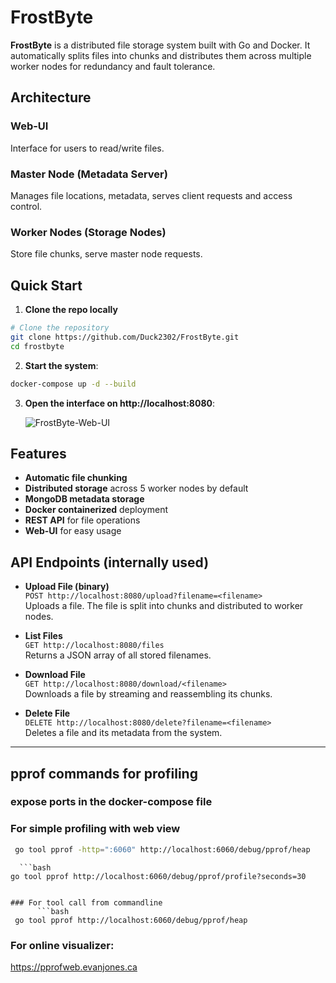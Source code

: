 # FrostByte

**FrostByte** is a distributed file storage system built with Go and Docker. It automatically splits files into chunks and distributes them across multiple worker nodes for redundancy and fault tolerance.

## Architecture

### Web-UI
Interface for users to read/write files.

### Master Node (Metadata Server)
Manages file locations, metadata, serves client requests and access control.

### Worker Nodes (Storage Nodes)
Store file chunks, serve master node requests.
## Quick Start

1. **Clone the repo locally**
```bash
# Clone the repository
git clone https://github.com/Duck2302/FrostByte.git
cd frostbyte

```


2. **Start the system**:
```bash
docker-compose up -d --build
```

3. **Open the interface on http://localhost:8080**:

   ![FrostByte-Web-UI](./images/Web-UI-FrostByte.gif)



## Features

- **Automatic file chunking**
- **Distributed storage** across 5 worker nodes by default
- **MongoDB metadata storage**
- **Docker containerized** deployment
- **REST API** for file operations
- **Web-UI** for easy usage



## API Endpoints (internally used)

- **Upload File (binary)**  
  `POST http://localhost:8080/upload?filename=<filename>`  
  Uploads a file. The file is split into chunks and distributed to worker nodes.

- **List Files**  
  `GET http://localhost:8080/files`  
  Returns a JSON array of all stored filenames.

- **Download File**  
  `GET http://localhost:8080/download/<filename>`  
  Downloads a file by streaming and reassembling its chunks.

- **Delete File**  
  `DELETE http://localhost:8080/delete?filename=<filename>`  
  Deletes a file and its metadata from the system.

---


## pprof commands for profiling

   ### expose ports in the docker-compose file

   ### For simple profiling with web view
   ```bash
    go tool pprof -http=":6060" http://localhost:6060/debug/pprof/heap
   ```

      ```bash
    go tool pprof http://localhost:6060/debug/pprof/profile?seconds=30
   ```

   ### For tool call from commandline
         ```bash
    go tool pprof http://localhost:6060/debug/pprof/heap 
   ```

   ### For online visualizer:

   https://pprofweb.evanjones.ca

